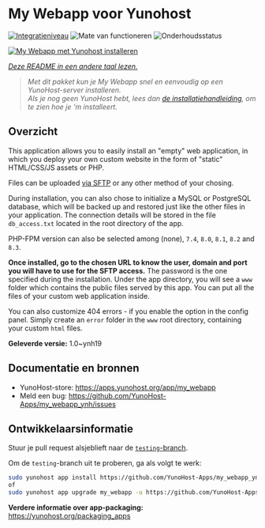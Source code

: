 <!--
NB: Deze README is automatisch gegenereerd door <https://github.com/YunoHost/apps/tree/master/tools/readme_generator>
Hij mag NIET handmatig aangepast worden.
-->

# My Webapp voor Yunohost

[![Integratieniveau](https://apps.yunohost.org/badge/integration/my_webapp)](https://ci-apps.yunohost.org/ci/apps/my_webapp/)
![Mate van functioneren](https://apps.yunohost.org/badge/state/my_webapp)
![Onderhoudsstatus](https://apps.yunohost.org/badge/maintained/my_webapp)

[![My Webapp met Yunohost installeren](https://install-app.yunohost.org/install-with-yunohost.svg)](https://install-app.yunohost.org/?app=my_webapp)

*[Deze README in een andere taal lezen.](./ALL_README.md)*

> *Met dit pakket kun je My Webapp snel en eenvoudig op een YunoHost-server installeren.*  
> *Als je nog geen YunoHost hebt, lees dan [de installatiehandleiding](https://yunohost.org/install), om te zien hoe je 'm installeert.*

## Overzicht

This application allows you to easily install an "empty" web application, in which you deploy your own custom website in the form of "static" HTML/CSS/JS assets or PHP.

Files can be uploaded [via SFTP](https://yunohost.org/en/filezilla) or any other method of your chosing.

During installation, you can also chose to initialize a MySQL or PostgreSQL database, which will be backed up and restored just like the other files in your application. The connection details will be stored in the file `db_access.txt` located in the root directory of the app.

PHP-FPM version can also be selected among (none), `7.4`, `8.0`, `8.1`, `8.2` and `8.3`.

**Once installed, go to the chosen URL to know the user, domain and port you will have to use for the SFTP access.** The password is the one specified during the installation. Under the app directory, you will see a `www` folder which contains the public files served by this app. You can put all the files of your custom web application inside.

You can also customize 404 errors - if you enable the option in the config panel. Simply create an `error` folder in the `www` root directory, containing your custom `html` files. 


**Geleverde versie:** 1.0~ynh19
## Documentatie en bronnen

- YunoHost-store: <https://apps.yunohost.org/app/my_webapp>
- Meld een bug: <https://github.com/YunoHost-Apps/my_webapp_ynh/issues>

## Ontwikkelaarsinformatie

Stuur je pull request alsjeblieft naar de [`testing`-branch](https://github.com/YunoHost-Apps/my_webapp_ynh/tree/testing).

Om de `testing`-branch uit te proberen, ga als volgt te werk:

```bash
sudo yunohost app install https://github.com/YunoHost-Apps/my_webapp_ynh/tree/testing --debug
of
sudo yunohost app upgrade my_webapp -u https://github.com/YunoHost-Apps/my_webapp_ynh/tree/testing --debug
```

**Verdere informatie over app-packaging:** <https://yunohost.org/packaging_apps>
